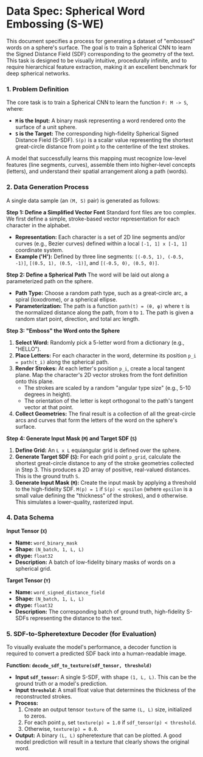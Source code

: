 # Data Spec: Spherical Word Embossing (S-WE)

This document specifies a process for generating a dataset of "embossed" words on a sphere's surface. The goal is to train a Spherical CNN to learn the Signed Distance Field (SDF) corresponding to the geometry of the text. This task is designed to be visually intuitive, procedurally infinite, and to require hierarchical feature extraction, making it an excellent benchmark for deep spherical networks.

### 1. Problem Definition

The core task is to train a Spherical CNN to learn the function `F: M -> S`, where:

*   **`M` is the Input:** A binary mask representing a word rendered onto the surface of a unit sphere.
*   **`S` is the Target:** The corresponding high-fidelity Spherical Signed Distance Field (S-SDF). `S(p)` is a scalar value representing the shortest great-circle distance from point `p` to the centerline of the text strokes.

A model that successfully learns this mapping must recognize low-level features (line segments, curves), assemble them into higher-level concepts (letters), and understand their spatial arrangement along a path (words).

### 2. Data Generation Process

A single data sample (an `(M, S)` pair) is generated as follows:

**Step 1: Define a Simplified Vector Font**
Standard font files are too complex. We first define a simple, stroke-based vector representation for each character in the alphabet.

*   **Representation:** Each character is a set of 2D line segments and/or curves (e.g., Bezier curves) defined within a local `[-1, 1] x [-1, 1]` coordinate system.
*   **Example ('H'):** Defined by three line segments: `[(-0.5, 1), (-0.5, -1)]`, `[(0.5, 1), (0.5, -1)]`, and `[(-0.5, 0), (0.5, 0)]`.

**Step 2: Define a Spherical Path**
The word will be laid out along a parameterized path on the sphere.

*   **Path Type:** Choose a random path type, such as a great-circle arc, a spiral (loxodrome), or a spherical ellipse.
*   **Parameterization:** The path is a function `path(t) = (θ, φ)` where `t` is the normalized distance along the path, from `0` to `1`. The path is given a random start point, direction, and total arc length.

**Step 3: "Emboss" the Word onto the Sphere**
1.  **Select Word:** Randomly pick a 5-letter word from a dictionary (e.g., "HELLO").
2.  **Place Letters:** For each character in the word, determine its position `p_i = path(t_i)` along the spherical path.
3.  **Render Strokes:** At each letter's position `p_i`, create a local tangent plane. Map the character's 2D vector strokes from the font definition onto this plane.
    *   The strokes are scaled by a random "angular type size" (e.g., 5-10 degrees in height).
    *   The orientation of the letter is kept orthogonal to the path's tangent vector at that point.
4.  **Collect Geometries:** The final result is a collection of all the great-circle arcs and curves that form the letters of the word on the sphere's surface.

**Step 4: Generate Input Mask (`M`) and Target SDF (`S`)**
1.  **Define Grid:** An `L x L` equiangular grid is defined over the sphere.
2.  **Generate Target SDF (`S`):** For each grid point `p_grid`, calculate the shortest great-circle distance to any of the stroke geometries collected in Step 3. This produces a 2D array of positive, real-valued distances. This is the ground truth `S`.
3.  **Generate Input Mask (`M`):** Create the input mask by applying a threshold to the high-fidelity SDF. `M(p) = 1` if `S(p) < epsilon` (where `epsilon` is a small value defining the "thickness" of the strokes), and `0` otherwise. This simulates a lower-quality, rasterized input.

### 4. Data Schema

**Input Tensor (`X`)**
*   **Name:** `word_binary_mask`
*   **Shape:** `(N_batch, 1, L, L)`
*   **dtype:** `float32`
*   **Description:** A batch of low-fidelity binary masks of words on a spherical grid.

**Target Tensor (`Y`)**
*   **Name:** `word_signed_distance_field`
*   **Shape:** `(N_batch, 1, L, L)`
*   **dtype:** `float32`
*   **Description:** The corresponding batch of ground truth, high-fidelity S-SDFs representing the distance to the text.

### 5. SDF-to-Spheretexture Decoder (for Evaluation)

To visually evaluate the model's performance, a decoder function is required to convert a predicted SDF back into a human-readable image.

**Function: `decode_sdf_to_texture(sdf_tensor, threshold)`**

*   **Input `sdf_tensor`:** A single S-SDF, with shape `(1, L, L)`. This can be the ground truth or a model's prediction.
*   **Input `threshold`:** A small float value that determines the thickness of the reconstructed strokes.
*   **Process:**
    1.  Create an output tensor `texture` of the same `(L, L)` size, initialized to zeros.
    2.  For each point `p`, set `texture(p) = 1.0` if `sdf_tensor(p) < threshold`.
    3.  Otherwise, `texture(p) = 0.0`.
*   **Output:** A binary `(L, L)` spheretexture that can be plotted. A good model prediction will result in a texture that clearly shows the original word.
